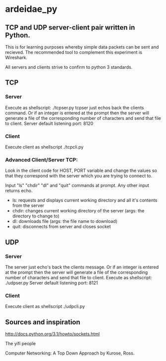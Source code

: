 # ardeidae_py

## TCP and UDP server-client pair written in Python.

This is for learning purposes whereby simple data packets can be sent and recieved.
The recommended tool to complement this experiment is Wireshark.

All servers and clients strive to confirm to python 3 standards.

## TCP
### Server
Execute as shellscript: ./tcpser.py
tcpser just echos back the clients command. Or if an integer is entered at the prompt then the server will generate a file of the corresponding number of characters and send that file to client.
Server default listening port: 8120

### Client
Execute client as shellscript ./tcpcli.py

### Advanced Client/Server  TCP:
Look in the client code for HOST, PORT variable and change the values so that they correspond with the server which you are trying to connect to.


Input "ls" "chdir" "dl" and "quit" commands at prompt. Any other input returns echo.

* ls: requests and displays current working directory and all it's contents from the server
* chdir: changes current working directory of the server (args: the directory to change to)
* dl: downloads file (args: the file name to download)
* quit: disconnects from server and closes socket




## UDP
### Server
The server just echo's back the clients message. Or if an integer is entered at the prompt then the server will generate a file of the corresponding number of characters and send that file to client.
Execute as shellscript: ./udpser.py
Server default listening port: 8121

### Client
Execute client as shellscript ./udpcli.py


## Sources and inspiration
http://docs.python.org/3.1/howto/sockets.html

The yifi people

Computer Networking: A Top Down Approach by Kurose, Ross.


